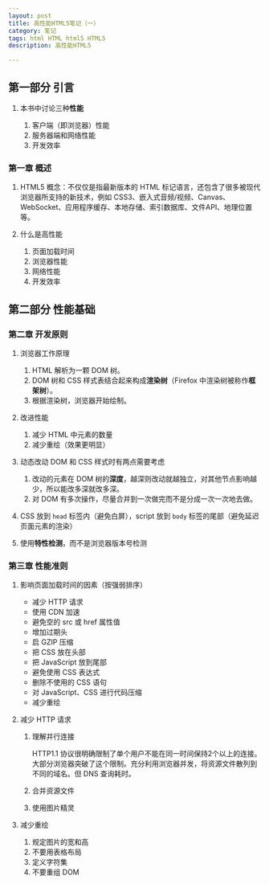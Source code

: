 ```yaml
---
layout: post
title: 高性能HTML5笔记（一）
category: 笔记
tags: html HTML html5 HTML5
description: 高性能HTML5

---
```


## 第一部分 引言

1. 本书中讨论三种**性能**

	1. 客户端（即浏览器）性能
	2. 服务器端和网络性能
	3. 开发效率

### 第一章 概述

1. HTML5 概念：不仅仅是指最新版本的 HTML 标记语言，还包含了很多被现代浏览器所支持的新技术，例如 CSS3、嵌入式音频/视频、Canvas、WebSocket、应用程序缓存、本地存储、索引数据库、文件API、地理位置等。
2. 什么是高性能

	1. 页面加载时间
	2. 浏览器性能
	3. 网络性能
	4. 开发效率
	
	
## 第二部分 性能基础

### 第二章 开发原则

1. 浏览器工作原理

	1. HTML 解析为一颗 DOM 树。
	2. DOM 树和 CSS 样式表结合起来构成**渲染树**（Firefox 中渲染树被称作**框架树**）。
	3. 根据渲染树，浏览器开始绘制。
	
2. 改进性能

	1. 减少 HTML 中元素的数量
	2. 减少重绘（效果更明显）
	
3. 动态改动 DOM 和 CSS 样式时有两点需要考虑

	1. 改动的元素在 DOM 树的**深度**，越深则改动就越独立，对其他节点影响越少，所以能改多深就改多深。
	2. 对 DOM 有多次操作，尽量合并到一次做完而不是分成一次一次地去做。
	
4. CSS 放到 `head` 标签内（避免白屏），script 放到 `body` 标签的尾部（避免延迟页面元素的渲染）

5. 使用**特性检测**，而不是浏览器版本号检测

### 第三章 性能准则

1. 影响页面加载时间的因素（按强弱排序）

	* 减少 HTTP 请求
	* 使用 CDN 加速
	* 避免空的 src 或 href 属性值
	* 增加过期头
	* 启 GZIP 压缩
	* 把 CSS 放在头部
	* 把 JavaScript 放到尾部
	* 避免使用 CSS 表达式
	* 删除不使用的 CSS 语句
	* 对 JavaScript、CSS 进行代码压缩
	* 减少重绘
	
2. 减少 HTTP 请求

	1. 理解并行连接
	
		HTTP1.1 协议很明确限制了单个用户不能在同一时间保持2个以上的连接。大部分浏览器突破了这个限制。充分利用浏览器并发，将资源文件散列到不同的域名。但 DNS 查询耗时。
	
	2. 合并资源文件
	3. 使用图片精灵
	
3. 减少重绘

	1. 规定图片的宽和高
	2. 不要用表格布局
	3. 定义字符集
	4. 不要重组 DOM
	
